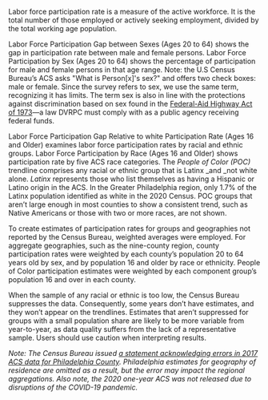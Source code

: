Labor force participation rate is a measure of the active workforce. It is the total number of those employed or actively seeking employment, divided by the total working age population. 

Labor Force Participation Gap between Sexes (Ages 20 to 64) shows the gap in participation rate between male and female persons. Labor Force Participation by Sex (Ages 20 to 64) shows the percentage of participation for male and female persons in that age range. Note: the U.S Census Bureau’s ACS asks "What is Person[x]'s sex?" and offers two check boxes: male or female. Since the survey refers to sex, we use the same term, recognizing it has limits. The term sex is also in line with the protections against discrimination based on sex found in the [Federal-Aid Highway Act of 1973](https://www.law.cornell.edu/uscode/text/23/324)—a law DVRPC must comply with as a public agency receiving federal funds.

Labor Force Participation Gap Relative to white Participation Rate (Ages 16 and Older) examines labor force participation rates by racial and ethnic groups. Labor Force Participation by Race (Ages 16 and Older) shows participation rate by five ACS race categories. The _People of Color (POC)_ trendline comprises any racial or ethnic group that is Latinx _and _not white alone. _Latinx_ represents those who list themselves as having a Hispanic or Latino origin in the ACS. In the Greater Philadelphia region, only 1.7% of the Latinx population identified as white in the 2020 Census. POC groups that aren’t large enough in most counties to show a consistent trend, such as Native Americans or those with two or more races, are not shown.

To create estimates of participation rates for groups and geographies not reported by the Census Bureau, weighted averages were employed. For aggregate geographies, such as the nine-county region, county participation rates were weighted by each county’s population 20 to 64 years old by sex, and by population 16 and older by race or ethnicity. People of Color participation estimates were weighted by each component group’s population 16 and over in each county.

When the sample of any racial or ethnic is too low, the Census Bureau suppresses the data. Consequently, some years don’t have estimates, and they won’t appear on the trendlines. Estimates that aren’t suppressed for groups with a small population share are likely to be more variable from year-to-year, as data quality suffers from the lack of a representative sample. Users should use caution when interpreting results.

_Note: The Census Bureau issued [a statement acknowledging errors in 2017 ACS data for Philadelphia County](https://www.census.gov/programs-surveys/acs/technical-documentation/errata/121.html). Philadelphia estimates for geography of residence are omitted as a result, but the error may impact the regional aggregations.  Also note, the 2020 one-year ACS was not released due to disruptions of the COVID-19 pandemic._
